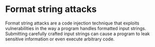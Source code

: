 # Format string attacks

Format string attacks are a code injection technique that exploits vulnerabilities in the way a program handles formatted input strings. Submitting carefully crafted input strings can cause a program to leak sensitive information or even execute arbitrary code.